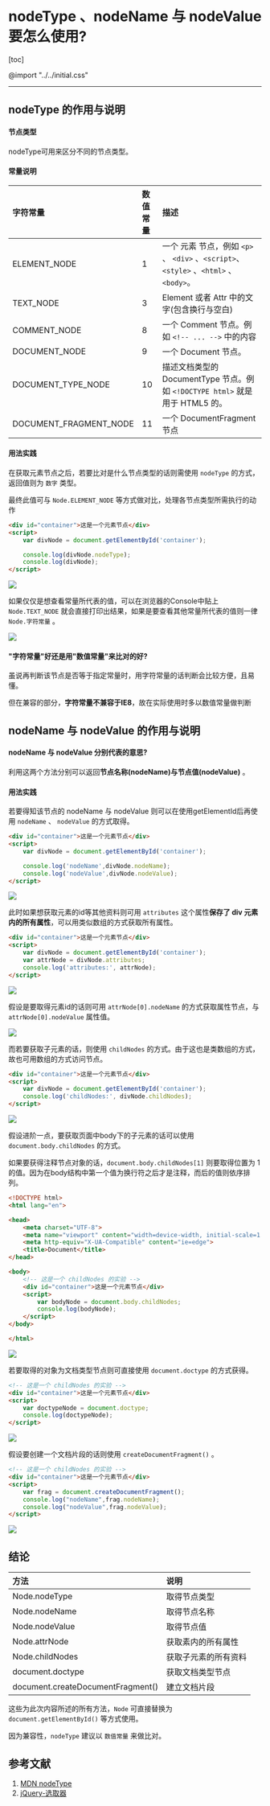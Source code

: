 <h1>nodeType 、nodeName 与 nodeValue 要怎么使用?</h1>

[toc]

@import "../../initial.css"

---

## nodeType 的作用与说明

#### 节点类型

nodeType可用来区分不同的节点类型。

#### 常量说明

| 字符常量               | 数值常量 | 描述                                                                                  |
| :--------------------- | :------- | :------------------------------------------------------------------------------------ |
| ELEMENT_NODE           | 1        | 一个 元素 节点，例如 `<p>` 、 `<div>` 、`<script>`、`<style>` 、`<html>` 、`<body>`。 |
| TEXT_NODE              | 3        | Element 或者 Attr 中的文字(包含换行与空白)                                            |
| COMMENT_NODE           | 8        | 一个 Comment 节点。例如 `<!-- ... -->` 中的内容                                       |
| DOCUMENT_NODE          | 9        | 一个 Document 节点。                                                                  |
| DOCUMENT_TYPE_NODE     | 10       | 描述文档类型的 DocumentType 节点。例如 `<!DOCTYPE html>`  就是用于 HTML5 的。         |
| DOCUMENT_FRAGMENT_NODE | 11       | 一个 DocumentFragment 节点                                                            |
#### 用法实践

在获取元素节点之后，若要比对是什么节点类型的话则需使用 `nodeType` 的方式，返回值则为 `数字` 类型。

最终此值可与 `Node.ELEMENT_NODE` 等方式做对比，处理各节点类型所需执行的动作

```html
<div id="container">这是一个元素节点</div>
<script>
    var divNode = document.getElementById('container');

    console.log(divNode.nodeType);
    console.log(divNode);
</script>
```

<div class="g-img">
    <a href="../../image/nodeType-nodeName-nodeValue/nodeType.png" target="_blank">
        <img src="../../image/nodeType-nodeName-nodeValue/nodeType.png" />
    </a>
</div>

如果仅仅是想查看常量所代表的值，可以在浏览器的Console中贴上 `Node.TEXT_NODE` 就会直接打印出结果，如果是要查看其他常量所代表的值则一律 `Node.字符常量` 。

<div class="g-img">
    <a href="../../image/nodeType-nodeName-nodeValue/nodeType-TEXT_NODE.png" target="_blank">
        <img src="../../image/nodeType-nodeName-nodeValue/nodeType-TEXT_NODE.png" />
    </a>
</div>

#### "字符常量"好还是用"数值常量"来比对的好?

虽说再判断该节点是否等于指定常量时，用字符常量的话判断会比较方便，且易懂。

但在兼容的部分，**字符常量不兼容于IE8**，故在实际使用时多以数值常量做判断


## nodeName 与 nodeValue 的作用与说明

#### nodeName 与 nodeValue 分别代表的意思?

利用这两个方法分别可以返回**节点名称(nodeName)**与**节点值(nodeValue)** 。

#### 用法实践

若要得知该节点的 nodeName 与 nodeValue 则可以在使用getElementId后再使用 `nodeName` 、 `nodeValue` 的方式取得。

```html
<div id="container">这是一个元素节点</div>
<script>
    var divNode = document.getElementById('container');

    console.log('nodeName',divNode.nodeName);
    console.log('nodeValue',divNode.nodeValue);
</script>
```

<div class="g-img">
    <a href="../../image/nodeType-nodeName-nodeValue/nodeName-nodeValue.png" target="_blank">
        <img src="../../image/nodeType-nodeName-nodeValue/nodeName-nodeValue.png" />
    </a>
</div>

此时如果想获取元素的id等其他资料则可用 `attributes` 这个属性**保存了 div 元素内的所有属性**，可以用类似数组的方式获取所有属性。

```html
<div id="container">这是一个元素节点</div>
<script>
    var divNode = document.getElementById('container');
    var attrNode = divNode.attributes;
    console.log('attributes:', attrNode);
</script>
```

<div class="g-img">
    <a href="../../image/nodeType-nodeName-nodeValue/node-attributes.png" target="_blank">
        <img src="../../image/nodeType-nodeName-nodeValue/node-attributes.png" />
    </a>
</div>

假设是要取得元素id的话则可用 `attrNode[0].nodeName` 的方式获取属性节点，与 `attrNode[0].nodeValue` 属性值。

<div class="g-img">
    <a href="../../image/nodeType-nodeName-nodeValue/node-attributes-id.png" target="_blank">
        <img src="../../image/nodeType-nodeName-nodeValue/node-attributes-id.png" />
    </a>
</div>

而若要获取子元素的话，则使用 `childNodes` 的方式。由于这也是类数组的方式，故也可用数组的方式访问节点。

```html
<div id="container">这是一个元素节点</div>
<script>
    var divNode = document.getElementById('container');
    console.log('childNodes:', divNode.childNodes);
</script>
```

<div class="g-img">
    <a href="../../image/nodeType-nodeName-nodeValue/node-childNodes.png" target="_blank">
        <img src="../../image/nodeType-nodeName-nodeValue/node-childNodes.png" />
    </a>
</div>

假设进阶一点，要获取页面中body下的子元素的话可以使用 `document.body.childNodes` 的方式。

如果要获得注释节点对象的话，`document.body.childNodes[1]` 则要取得位置为 1 的值。因为在body结构中第一个值为换行符之后才是注释，而后的值则依序排列。

```html
<!DOCTYPE html>
<html lang="en">

<head>
    <meta charset="UTF-8">
    <meta name="viewport" content="width=device-width, initial-scale=1.0">
    <meta http-equiv="X-UA-Compatible" content="ie=edge">
    <title>Document</title>
</head>

<body>
    <!-- 这是一个 childNodes 的实验 -->
    <div id="container">这是一个元素节点</div>
    <script>
        var bodyNode = document.body.childNodes;
        console.log(bodyNode);
    </script>
</body>

</html>
```

<div class="g-img">
    <a href="../../image/nodeType-nodeName-nodeValue/node-body-childNodes.png" target="_blank">
        <img src="../../image/nodeType-nodeName-nodeValue/node-body-childNodes.png" />
    </a>
</div>

若要取得的对象为文档类型节点则可直接使用 `document.doctype` 的方式获得。

```html
<!-- 这是一个 childNodes 的实验 -->
<div id="container">这是一个元素节点</div>
<script>
    var doctypeNode = document.doctype;
    console.log(doctypeNode);
</script>
```

<div class="g-img">
    <a href="../../image/nodeType-nodeName-nodeValue/node-documentType.png" target="_blank">
        <img src="../../image/nodeType-nodeName-nodeValue/node-documentType.png" />
    </a>
</div>

假设要创建一个文档片段的话则使用 `createDocumentFragment()` 。

```html
<!-- 这是一个 childNodes 的实验 -->
<div id="container">这是一个元素节点</div>
<script>
    var frag = document.createDocumentFragment();
    console.log("nodeName",frag.nodeName);
    console.log("nodeValue",frag.nodeValue);
</script>
```

<div class="g-img">
    <a href="../../image/nodeType-nodeName-nodeValue/node-frag.png" target="_blank">
        <img src="../../image/nodeType-nodeName-nodeValue/node-frag.png" />
    </a>
</div>

## 结论

| 方法                              | 说明                 |
| :-------------------------------- | :------------------- |
| Node.nodeType                     | 取得节点类型         |
| Node.nodeName                     | 取得节点名称         |
| Node.nodeValue                    | 取得节点值           |
| Node.attrNode                     | 获取素内的所有属性   |
| Node.childNodes                   | 获取子元素的所有资料 |
| document.doctype                  | 获取文档类型节点     |
| document.createDocumentFragment() | 建立文档片段         |

这些为此次内容所述的所有方法，`Node` 可直接替换为 `document.getElementById()` 等方式使用。

因为兼容性，`nodeType` 建议以 `数值常量` 来做比对。

<h2>参考文献</h2>

1. [MDN nodeType](https://developer.mozilla.org/zh-CN/docs/Web/API/Node/nodeType)
2. [jQuery-选取器](https://kanboo.github.io/2018/05/31/jQuery-Selector/)